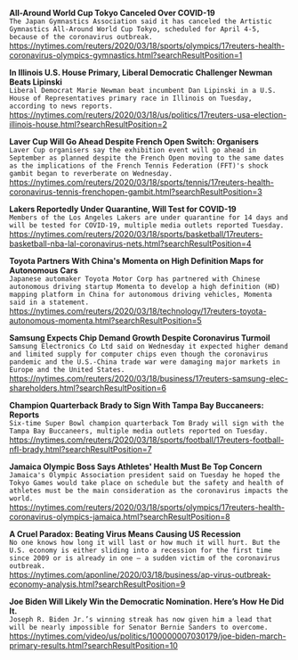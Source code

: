 **All-Around World Cup Tokyo Canceled Over COVID-19**\
`The Japan Gymnastics Association said it has canceled the Artistic Gymnastics All-Around World Cup Tokyo, scheduled for April 4-5, because of the coronavirus outbreak.`\
https://nytimes.com/reuters/2020/03/18/sports/olympics/17reuters-health-coronavirus-olympics-gymnastics.html?searchResultPosition=1

**In Illinois U.S. House Primary, Liberal Democratic Challenger Newman Beats Lipinski**\
`Liberal Democrat Marie Newman beat incumbent Dan Lipinski in a U.S. House of Representatives primary race in Illinois on Tuesday, according to news reports.`\
https://nytimes.com/reuters/2020/03/18/us/politics/17reuters-usa-election-illinois-house.html?searchResultPosition=2

**Laver Cup Will Go Ahead Despite French Open Switch: Organisers**\
`Laver Cup organisers say the exhibition event will go ahead in September as planned despite the French Open moving to the same dates as the implications of the French Tennis Federation (FFT)'s shock gambit began to reverberate on Wednesday.`\
https://nytimes.com/reuters/2020/03/18/sports/tennis/17reuters-health-coronavirus-tennis-frenchopen-gambit.html?searchResultPosition=3

**Lakers Reportedly Under Quarantine, Will Test for COVID-19**\
`Members of the Los Angeles Lakers are under quarantine for 14 days and will be tested for COVID-19, multiple media outlets reported Tuesday.`\
https://nytimes.com/reuters/2020/03/18/sports/basketball/17reuters-basketball-nba-lal-coronavirus-nets.html?searchResultPosition=4

**Toyota Partners With China's Momenta on High Definition Maps for Autonomous Cars**\
`Japanese automaker Toyota Motor Corp has partnered with Chinese autonomous driving startup Momenta to develop a high definition (HD) mapping platform in China for autonomous driving vehicles, Momenta said in a statement.`\
https://nytimes.com/reuters/2020/03/18/technology/17reuters-toyota-autonomous-momenta.html?searchResultPosition=5

**Samsung Expects Chip Demand Growth Despite Coronavirus Turmoil**\
`Samsung Electronics Co Ltd said on Wednesday it expected higher demand and limited supply for computer chips even though the coronavirus pandemic and the U.S.-China trade war were damaging major markets in Europe and the United States. `\
https://nytimes.com/reuters/2020/03/18/business/17reuters-samsung-elec-shareholders.html?searchResultPosition=6

**Champion Quarterback Brady to Sign With Tampa Bay Buccaneers: Reports**\
`Six-time Super Bowl champion quarterback Tom Brady will sign with the Tampa Bay Buccaneers, multiple media outlets reported on Tuesday. `\
https://nytimes.com/reuters/2020/03/18/sports/football/17reuters-football-nfl-brady.html?searchResultPosition=7

**Jamaica Olympic Boss Says Athletes' Health Must Be Top Concern**\
`Jamaica's Olympic Association president said on Tuesday he hoped the Tokyo Games would take place on schedule but the safety and health of athletes must be the main consideration as the coronavirus impacts the world.`\
https://nytimes.com/reuters/2020/03/18/sports/olympics/17reuters-health-coronavirus-olympics-jamaica.html?searchResultPosition=8

**A Cruel Paradox: Beating Virus Means Causing US Recession**\
`No one knows how long it will last or how much it will hurt. But the U.S. economy is either sliding into a recession for the first time since 2009 or is already in one — a sudden victim of the coronavirus outbreak. `\
https://nytimes.com/aponline/2020/03/18/business/ap-virus-outbreak-economy-analysis.html?searchResultPosition=9

**Joe Biden Will Likely Win the Democratic Nomination. Here’s How He Did It.**\
`Joseph R. Biden Jr.’s winning streak has now given him a lead that will be nearly impossible for Senator Bernie Sanders to overcome.`\
https://nytimes.com/video/us/politics/100000007030179/joe-biden-march-primary-results.html?searchResultPosition=10

